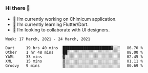 ### Hi there 👋

<!--
**devcat37/devcat37** is a ✨ _special_ ✨ repository because its `README.md` (this file) appears on your GitHub profile.-->


- 🔭 I’m currently working on Chimicum application.
- 🌱 I’m currently learning Flutter/Dart.
- 👯 I’m looking to collaborate with UI designers.
<!-- - 🤔 I’m looking for help with ... -->

<!--START_SECTION:waka-->
```text
Week: 17 March, 2021 - 24 March, 2021

Dart     19 hrs 40 mins  █████████████████████▓░░░   86.70 % 
Other    1 hr 48 mins    ██░░░░░░░░░░░░░░░░░░░░░░░   08.00 % 
YAML     33 mins         ▓░░░░░░░░░░░░░░░░░░░░░░░░   02.45 % 
XML      15 mins         ▒░░░░░░░░░░░░░░░░░░░░░░░░   01.11 % 
Groovy   9 mins          ▒░░░░░░░░░░░░░░░░░░░░░░░░   00.69 % 
```
<!--END_SECTION:waka-->
